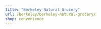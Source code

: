 ```yaml
---
title: "Berkeley Natural Grocery"
url: /berkeley/berkeley-natural-grocery/
shop: convenience
---
```

